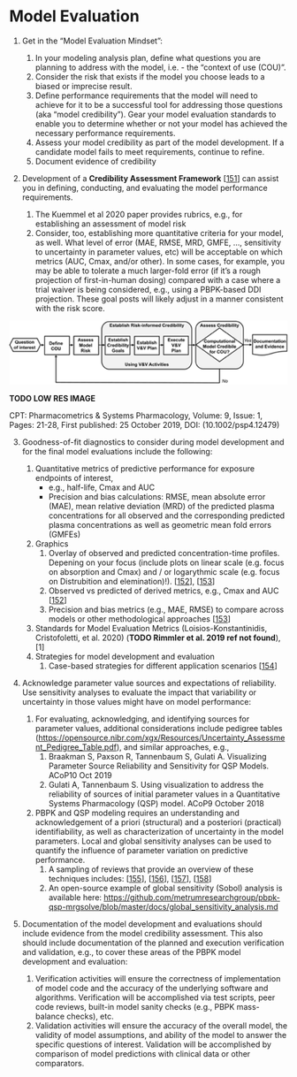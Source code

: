 # Model Evaluation
1.	Get in the “Model Evaluation Mindset”:
    1. In your modeling analysis plan, define what questions you are planning to address with the model, i.e. -  the “context of use (COU)”.
    1. Consider the risk that exists if the model you choose leads to a biased or imprecise result. 
    1. Define performance requirements that the model will need to achieve for it to be a successful tool for addressing those questions (aka “model credibility”). Gear your model evaluation standards to enable you to determine whether or not your model has achieved the necessary performance requirements.
    1. Assess your model credibility as part of the model development. If a candidate model fails to meet requirements, continue to refine.
    1. Document evidence of credibility 

2.	Development of a **Credibility Assessment Framework** [[151](../references.md#151)]  can assist you in defining, conducting, and evaluating the model performance requirements.

    1. The Kuemmel et al 2020 paper provides rubrics, e.g., for establishing an assessment of model risk
    2. Consider, too, establishing more quantitative criteria for your model, as well. What level of error (MAE, RMSE, MRD, GMFE, ..., sensitivity to uncertainty in parameter values, etc) will be acceptable on which metrics (AUC, Cmax, and/or other). In some cases, for example, you may be able to tolerate a much larger-fold error (if it’s a rough projection of first-in-human dosing) compared with a case where a trial waiver is being considered, e.g., using a PBPK-based DDI projection. These goal posts will likely adjust in a manner consistent  with the risk score.
   
![Model evalution](../assets/images/part-7/model-evaluation-1.png) 

**TODO LOW RES IMAGE**

CPT: Pharmacometrics & Systems Pharmacology, Volume: 9, Issue: 1, Pages: 21-28, First published: 25 October 2019, DOI: (10.1002/psp4.12479)

3.	Goodness-of-fit diagnostics to consider during model development and for the final model evaluations include the following:
    1. Quantitative metrics of predictive performance for exposure endpoints of interest, 
        - e.g., half-life, Cmax and AUC
        - Precision and bias calculations: RMSE, mean absolute error (MAE), mean relative deviation (MRD) of the predicted plasma concentrations for all observed and the corresponding predicted plasma concentrations as well as geometric mean fold errors (GMFEs) 
    1. Graphics
        1. Overlay of observed and predicted concentration-time profiles. Depening on your focus (include plots on linear scale (e.g. focus on absorption and Cmax) and / or logarythmic scale (e.g. focus on Distrubition and elemination)!). [[152](../references.md#152)], [[153](../references.md#153)]
        1. Observed vs predicted of derived metrics, e.g., Cmax and AUC [[152](../references.md#152)]
        1. Precision and bias metrics (e.g., MAE, RMSE) to compare across models or other methodological approaches [[153](../references.md#153)]
    1. Standards for Model Evaluation Metrics (Loisios-Konstantinidis, Cristofoletti, et al. 2020) (**TODO Rimmler et al. 2019 ref not found**),[1]
    1. Strategies for model development and evaluation
        1. Case-based strategies for different application scenarios [[154](../references.md#154)]

4.	Acknowledge parameter value sources and expectations of reliability.  Use sensitivity analyses to evaluate the impact that variability or uncertainty in those values might have on model performance:
    1. For evaluating, acknowledging, and identifying sources for parameter values, additional considerations include pedigree tables (https://opensource.nibr.com/xgx/Resources/Uncertainty_Assessment_Pedigree_Table.pdf), and similar approaches, e.g., 
        1. Braakman S, Paxson R, Tannenbaum S, Gulati A. Visualizing Parameter Source Reliability and Sensitivity for QSP Models. ACoP10 Oct 2019
        1. Gulati A, Tannenbaum S.  Using visualization to address the reliability of sources of initial parameter values in a Quantitative Systems Pharmacology (QSP) model.  ACoP9 October 2018
    1. PBPK and QSP modeling requires an understanding and acknowledgement of a priori (structural) and a posteriori (practical) identifiability, as well as characterization of uncertainty in the model parameters. Local and global sensitivity analyses can be used to quantify the influence of parameter variation on predictive performance. 
        1. A sampling of reviews that provide an overview of these techniques includes: [[155](../references.md#155)], [[156](../references.md#156)], [[157](../references.md#157)], [[158](../references.md#158)]
        1. An open-source example of global sensitivity (Sobol) analysis is available here: https://github.com/metrumresearchgroup/pbpk-qsp-mrgsolve/blob/master/docs/global_sensitivity_analysis.md 

5.	Documentation of the model development and evaluations should include evidence from the model credibility assessment. This also should include documentation of the planned and execution verification and validation, e.g., to cover these areas of the PBPK model development and evaluation: 
    1. Verification activities will ensure the correctness of implementation of model code and the accuracy of the underlying software and algorithms. Verification will be accomplished via test scripts, peer code reviews, built-in model sanity checks (e.g., PBPK mass-balance checks), etc. 
    1. Validation activities will ensure the accuracy of the overall model, the validity of model assumptions, and ability of the model to answer the specific questions of interest. Validation will be accomplished by comparison of model predictions with clinical data or other comparators.
